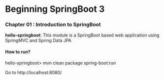 # Beginning SpringBoot 3

### Chapter 01 : Introduction to SpringBoot

**hello-springboot**: This module is a SpringBoot based web application using SpringMVC and Spring Data JPA

#### How to run?

hello-springboot> mvn clean package spring-boot:run

Go to http://localhost:8080/
